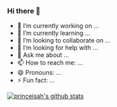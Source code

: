 ### Hi there 👋

- 🔭 I’m currently working on ...
- 🌱 I’m currently learning ...
- 👯 I’m looking to collaborate on ...
- 🤔 I’m looking for help with ...
- 💬 Ask me about ...
- 📫 How to reach me: ...
- 😄 Pronouns: ...
- ⚡ Fun fact: ...

[![princeisah's github stats](https://github-readme-stats.vercel.app/api?username=princeisah)](https://github.com/anuraghazra/github-readme-stats)
